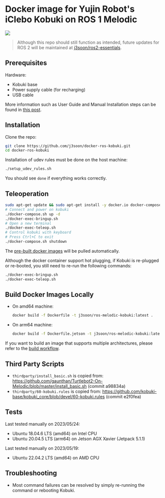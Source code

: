# Docker image for Yujin Robot's iClebo Kobuki on ROS 1 Melodic

[<img src="https://img.shields.io/badge/dockerhub-image-important.svg?logo=docker">](https://hub.docker.com/r/j3soon/ros-melodic-kobuki/tags)

> Although this repo should still function as intended, future updates for ROS 2 will be maintained at [j3soon/ros2-essentials](https://github.com/j3soon/ros2-essentials/tree/main/kobuki_ws).

## Prerequisites

Hardware:

- Kobuki base
- Power supply cable (for recharging)
- USB cable

More information such as User Guide and Manual Installation steps can be found in [this post](https://j3soon.com/cheatsheets/iclebo-kobuki/).

## Installation

Clone the repo:

```sh
git clone https://github.com/j3soon/docker-ros-kobuki.git
cd docker-ros-kobuki
```

Installation of udev rules must be done on the host machine:

```sh
./setup_udev_rules.sh
```

You should see `done` if everything works correctly.

## Teleoperation

```sh
sudo apt-get update && sudo apt-get install -y docker.io docker-compose
# Connect and power on kobuki
./docker-compose.sh up -d
./docker-exec-bringup.sh
# Open a new terminal
./docker-exec-teleop.sh
# Control kobuki with keyboard
# Press Ctrl+C to exit
./docker-compose.sh shutdown
```

The [pre-built docker images](https://hub.docker.com/r/j3soon/ros-melodic-kobuki/tags) will be pulled automatically.

Although the docker container support hot plugging, if Kobuki is re-plugged or re-booted, you still need to re-run the following commands:

```sh
./docker-exec-bringup.sh
./docker-exec-teleop.sh
```

## Build Docker Images Locally

- On amd64 machine:

  ```sh
  docker build -f Dockerfile -t j3soon/ros-melodic-kobuki:latest .
  ```

- On arm64 machine:

  ```sh
  docker build -f Dockerfile.jetson -t j3soon/ros-melodic-kobuki:latest .
  ```

If you want to build an image that supports multiple architectures, please refer to the [build workflow](./.github/workflows/build.yaml).

## Third Party Scripts

- `thirdparty/install_basic.sh` is copied from: <https://github.com/gaunthan/Turtlebot2-On-Melodic/blob/master/install_basic.sh> (commit a98834a)
- `thirdparty/60-kobuki.rules` is copied from: <https://github.com/kobuki-base/kobuki_core/blob/devel/60-kobuki.rules> (commit e2f0fea)

## Tests

Last tested manually on 2023/05/24:

- Ubuntu 18.04.6 LTS (amd64) on Intel CPU
- Ubuntu 20.04.5 LTS (arm64) on Jetson AGX Xavier (Jetpack 5.1.1)

Last tested manually on 2023/05/19:

- Ubuntu 22.04.2 LTS (amd64) on AMD CPU

## Troubleshooting

- Most command failures can be resolved by simply re-running the command or rebooting Kobuki.
